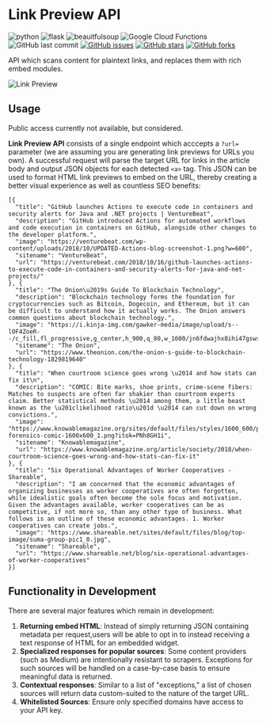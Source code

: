 # Link Preview API

![python](https://img.shields.io/badge/Python-3.7-blue.svg?logo=python&longCache=true&logoColor=white&colorB=23a8e2&style=flat-square)
![flask](https://img.shields.io/badge/flask-1.0.2-blue.svg?longCache=true&logo=python&style=flat-square&logoColor=white&colorB=23a8e2)
![beauitfulsoup](https://img.shields.io/badge/beautifulsoup4-4.6.3-blue.svg?longCache=true&logo=python&longCache=true&style=flat-square&logoColor=white&colorB=23a8e2)
![Google Cloud Functions](https://img.shields.io/badge/Google--Cloud--Functions-v93-blue.svg?longCache=true&logo=google&longCache=true&style=flat-square&logoColor=white&colorB=23a8e2)
![GitHub last commit](https://img.shields.io/github/last-commit/google/skia.svg?style=flat-square)
[![GitHub issues](https://img.shields.io/github/issues/toddbirchard/Link-Preview-API.svg?style=flat-square)](https://github.com/toddbirchard/ghosttheme-stockholm/issues)
[![GitHub stars](https://img.shields.io/github/stars/toddbirchard/Link-Preview-API.svg?style=flat-square&colorB=e3bb18)](https://github.com/toddbirchard/Link-Preview-API/stargazers)
[![GitHub forks](https://img.shields.io/github/forks/toddbirchard/Link-Preview-API.svg?style=flat-square)](https://github.com/toddbirchard/Link-Preview-API/network)

API which scans content for plaintext links, and replaces them with rich embed modules.

![Link Preview](https://raw.githubusercontent.com/toddbirchard/Link-Preview-API/master/img/linkpreview.png)

## Usage

Public access currently not available, but considered.

**Link Preview API** consists of a single endpoint which acccepts a `?url=` parameter (we are assuming you are generating link previews for URLs you own). A successful request will parse the target URL for links in the article body and output JSON objects for each detected `<a>` tag. This JSON can be used to format HTML link previews to embed on the URL, thereby creating a better visual experience as well as countless SEO benefits:

```
[{
  "title": "GitHub launches Actions to execute code in containers and security alerts for Java and .NET projects | VentureBeat",
  "description": "GitHub introduced Actions for automated workflows and code execution in containers on GitHub, alongside other changes to the developer platform.",
  "image": "https://venturebeat.com/wp-content/uploads/2018/10/UPDATED-Actions-blog-screenshot-1.png?w=600",
  "sitename": "VentureBeat",
  "url": "https://venturebeat.com/2018/10/16/github-launches-actions-to-execute-code-in-containers-and-security-alerts-for-java-and-net-projects/"
}, {
  "title": "The Onion\u2019s Guide To Blockchain Technology",
  "description": "Blockchain technology forms the foundation for cryptocurrencies such as Bitcoin, Dogecoin, and Ethereum, but it can be difficult to understand how it actually works. The Onion answers common questions about blockchain technology.",
  "image": "https://i.kinja-img.com/gawker-media/image/upload/s--lOF4ZoeR--/c_fill,fl_progressive,g_center,h_900,q_80,w_1600/jn6fdwajhx8ihi47gsws.jpg",
  "sitename": "The Onion",
  "url": "https://www.theonion.com/the-onion-s-guide-to-blockchain-technology-1829819640"
}, {
  "title": "When courtroom science goes wrong \u2014 and how stats can fix it\n",
  "description": "COMIC: Bite marks, shoe prints, crime-scene fibers: Matches to suspects are often far shakier than courtroom experts claim. Better statistical methods \u2014 among them, a little beast known as the \u201clikelihood ratio\u201d \u2014 can cut down on wrong convictions.",
  "image": "https://www.knowablemagazine.org/sites/default/files/styles/1600_600/public/articles/167/court-forensics-comic-1600x600_1.png?itok=PNh8GH1i",
  "sitename": "Knowablemagazine",
  "url": "https://www.knowablemagazine.org/article/society/2018/when-courtroom-science-goes-wrong-and-how-stats-can-fix-it"
}, {
  "title": "Six Operational Advantages of Worker Cooperatives - Shareable",
  "description": "I am concerned that the economic advantages of organizing businesses as worker cooperatives are often forgotten, while idealistic goals often become the sole focus and motivation. Given the advantages available, worker cooperatives can be as competitive, if not more so, than any other type of business. What follows is an outline of these economic advantages. 1. Worker cooperatives can create jobs.",
  "image": "https://www.shareable.net/sites/default/files/blog/top-image/suma-group-pic1_0.jpg",
  "sitename": "Shareable",
  "url": "https://www.shareable.net/blog/six-operational-advantages-of-worker-cooperatives"
}]
```

## Functionality in Development

There are several major features which remain in development:

1. **Returning embed HTML**: Instead of simply returning JSON containing metadata per request,users will be able to opt in to instead receiving a text response of HTML for an embedded widget.
2. **Specialized responses for popular sources**: Some content providers (such as Medium) are intentionally resistant to scrapers. Exceptions for such sources will be handled on a case-by-case basis to ensure meaningful data is returned.
3. **Contextual responses**: Similar to a list of "exceptions," a list of chosen sources will return data custom-suited to the nature of the target URL.
4. **Whitelisted Sources**: Ensure only specified domains have access to your API key.

